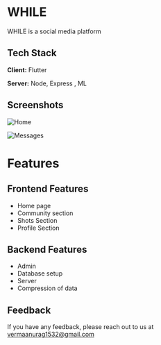 
# WHILE

WHILE is a social media platform 


## Tech Stack

**Client:** Flutter

**Server:** Node, Express , ML


## Screenshots

![Home](https://drive.google.com/file/d/1n_9peTQx39PRzSJby_4HLmlRNqHA2GXU/view?usp=drivesdk)

![Messages](https://drive.google.com/file/d/1ngEUedJqGF8a69js6cj6AwOKyApaTSJm/view?usp=drivesdk)


# Features

## Frontend Features
* Home page
* Community section 
* Shots Section
* Profile Section

## Backend Features
* Admin
* Database setup 
* Server
* Compression of data
## Feedback

If you have any feedback, please reach out to us at vermaanurag1532@gmail.com


